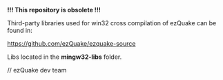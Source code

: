**!!! This repository is obsolete !!!**

Third-party libraries used for win32 cross compilation of ezQuake can be found in:

https://github.com/ezQuake/ezquake-source

Libs located in the **mingw32-libs** folder.

// ezQuake dev team
